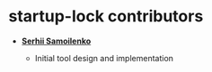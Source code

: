 startup-lock contributors
============================================

* **[Serhii Samoilenko](https://github.com/lisenet)**

  * Initial tool design and implementation